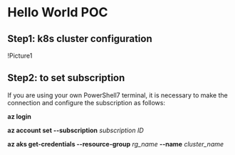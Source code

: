 # Hello World POC

## Step1: k8s cluster configuration

!Picture1

## Step2: to set subscription

If you are using your own PowerShell7 terminal, it is necessary to make the connection and configure the subscription as follows:

**az login**

**az account set --subscription** _subscription ID_

**az aks get-credentials --resource-group** _rg_name_ **--name** _cluster_name_
